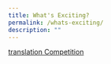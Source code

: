 ```yaml
---
title: What's Exciting?
permalink: /whats-exciting/
description: ""
---
```

[translation Competition](/others/news-archive/2023/translation-competition/)

